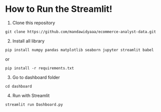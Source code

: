 # How to Run the Streamlit!
1. Clone this repository

```
git clone https://github.com/mandawidyaaa/ecommerce-analyst-data.git
```

2. Install all library

```
pip install numpy pandas matplotlib seaborn jupyter streamlit babel
```

or

```
pip install -r requirements.txt
```

3. Go to dashboard folder

```
cd dashboard
```

4. Run with Streamlit

```
streamlit run Dashboard.py
```

